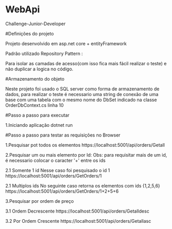 # WebApi
Challenge-Junior-Developer

#Definições do projeto

Projeto desenvolvido em asp.net core + entityFramework

Padrão utilizado Repository Pattern :

Para isolar as camadas de acesso(com isso fica mais fácil realizar o teste) e não duplicar a logica no código.

#Armazenamento do objeto

Neste projeto foi usado o SQL server como forma de armazenamento de dados, para realizar o teste é necessario uma string de conexão de uma base com uma tabela com o mesmo nome do DbSet indicado na classe OrderDbContext.cs linha 10

#Passo a passo para executar

1.Iniciando aplicação 
  dotnet run

#Passo a passo para testar as requisições no Browser

1.Pesquisar pot todos os elementos
https://localhost:5001/api/orders/Getall

2.Pesquisar um ou mais elemento por Id:
Obs: para requisitar mais de um id, é necessario colocar o caracter '+' entre os ids

2.1 Somente 1 id
Nesse caso foi pesquisado o id 1
https://localhost:5001/api/orders/GetOrders/1 

2.1 Multiplos ids
No seguinte caso retorna os elementos com ids {1,2,5,6}
https://localhost:5001/api/orders/GetOrders/1+2+5+6 

3.Pesquisar por ordem de preço

3.1 Ordem Decrescente
https://localhost:5001/api/orders/Getalldesc

3.2 Por Ordem Crescente
https://localhost:5001/api/orders/Getallasc
